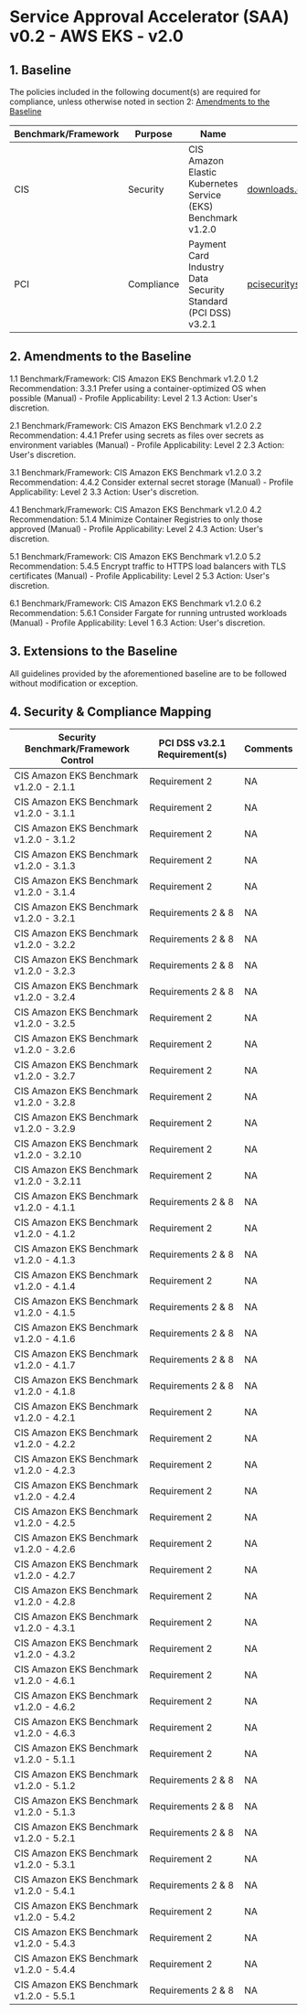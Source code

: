 # Service Approval Accelerator (SAA) v0.2 - AWS EKS - v2.0

## 1. Baseline

The policies included in the following document(s) are required for compliance,
unless otherwise noted in section 2: [Amendments to the Baseline](#2-amendments-to-the-baseline)

| Benchmark/Framework | Purpose | Name | Link | Comments |
|---|---|---|---|---|
| CIS      | Security | CIS Amazon Elastic Kubernetes Service (EKS) Benchmark v1.2.0 | [downloads.cisecurity.org](https://downloads.cisecurity.org/#/) | Cover recommendations for both profiles; see ammendments.  |
| PCI      | Compliance | Payment Card Industry Data Security Standard (PCI DSS) v3.2.1 | [pcisecuritystandards.org/document_library/](https://www.pcisecuritystandards.org/document_library/) | |

## 2. Amendments to the Baseline

1.1 Benchmark/Framework: CIS Amazon EKS Benchmark v1.2.0
1.2 Recommendation: 3.3.1 Prefer using a container-optimized OS when possible (Manual) - Profile Applicability: Level 2
1.3 Action: User's discretion.

2.1 Benchmark/Framework: CIS Amazon EKS Benchmark v1.2.0
2.2 Recommendation: 4.4.1 Prefer using secrets as files over secrets as environment variables (Manual) - Profile Applicability: Level 2
2.3 Action: User's discretion.

3.1 Benchmark/Framework: CIS Amazon EKS Benchmark v1.2.0
3.2 Recommendation: 4.4.2 Consider external secret storage (Manual) - Profile Applicability: Level 2
3.3 Action: User's discretion.

4.1 Benchmark/Framework: CIS Amazon EKS Benchmark v1.2.0
4.2 Recommendation: 5.1.4 Minimize Container Registries to only those approved (Manual) - Profile Applicability: Level 2
4.3 Action: User's discretion.

5.1 Benchmark/Framework: CIS Amazon EKS Benchmark v1.2.0
5.2 Recommendation: 5.4.5 Encrypt traffic to HTTPS load balancers with TLS certificates (Manual) - Profile Applicability: Level 2
5.3 Action: User's discretion.

6.1 Benchmark/Framework: CIS Amazon EKS Benchmark v1.2.0
6.2 Recommendation: 5.6.1 Consider Fargate for running untrusted workloads (Manual) - Profile Applicability: Level 1
6.3 Action: User's discretion.

## 3. Extensions to the Baseline

All guidelines provided by the aforementioned baseline are to be followed without modification or exception.

## 4. Security & Compliance Mapping

| Security Benchmark/Framework Control | PCI DSS v3.2.1 Requirement(s) | Comments |
|---|---|---|
| CIS Amazon EKS Benchmark v1.2.0 - 2.1.1 | Requirement 2 | NA |
| CIS Amazon EKS Benchmark v1.2.0 - 3.1.1 | Requirement 2 | NA |
| CIS Amazon EKS Benchmark v1.2.0 - 3.1.2 | Requirement 2 | NA |
| CIS Amazon EKS Benchmark v1.2.0 - 3.1.3 | Requirement 2| NA |
| CIS Amazon EKS Benchmark v1.2.0 - 3.1.4 | Requirement 2 | NA |
| CIS Amazon EKS Benchmark v1.2.0 - 3.2.1 | Requirements 2 & 8 | NA |
| CIS Amazon EKS Benchmark v1.2.0 - 3.2.2 | Requirements 2 & 8 | NA |
| CIS Amazon EKS Benchmark v1.2.0 - 3.2.3 | Requirements 2 & 8 | NA |
| CIS Amazon EKS Benchmark v1.2.0 - 3.2.4 | Requirements 2 & 8 | NA |
| CIS Amazon EKS Benchmark v1.2.0 - 3.2.5 | Requirement 2 | NA |
| CIS Amazon EKS Benchmark v1.2.0 - 3.2.6 | Requirement 2 | NA |
| CIS Amazon EKS Benchmark v1.2.0 - 3.2.7 | Requirement 2 | NA |
| CIS Amazon EKS Benchmark v1.2.0 - 3.2.8 | Requirement 2 | NA |
| CIS Amazon EKS Benchmark v1.2.0 - 3.2.9 | Requirement 2 | NA |
| CIS Amazon EKS Benchmark v1.2.0 - 3.2.10 | Requirement 2 | NA |
| CIS Amazon EKS Benchmark v1.2.0 - 3.2.11 | Requirement 2 | NA |
| CIS Amazon EKS Benchmark v1.2.0 - 4.1.1 | Requirements 2 & 8 | NA |
| CIS Amazon EKS Benchmark v1.2.0 - 4.1.2 | Requirement 2 | NA |
| CIS Amazon EKS Benchmark v1.2.0 - 4.1.3 | Requirements 2 & 8 | NA |
| CIS Amazon EKS Benchmark v1.2.0 - 4.1.4 | Requirement 2 | NA |
| CIS Amazon EKS Benchmark v1.2.0 - 4.1.5 | Requirements 2 & 8 | NA |
| CIS Amazon EKS Benchmark v1.2.0 - 4.1.6 | Requirements 2 & 8 | NA |
| CIS Amazon EKS Benchmark v1.2.0 - 4.1.7 | Requirements 2 & 8 | NA |
| CIS Amazon EKS Benchmark v1.2.0 - 4.1.8 | Requirements 2 & 8 | NA |
| CIS Amazon EKS Benchmark v1.2.0 - 4.2.1 | Requirement 2 | NA |
| CIS Amazon EKS Benchmark v1.2.0 - 4.2.2 | Requirement 2 | NA |
| CIS Amazon EKS Benchmark v1.2.0 - 4.2.3 | Requirement 2 | NA |
| CIS Amazon EKS Benchmark v1.2.0 - 4.2.4 | Requirement 2 | NA |
| CIS Amazon EKS Benchmark v1.2.0 - 4.2.5 | Requirement 2 | NA |
| CIS Amazon EKS Benchmark v1.2.0 - 4.2.6 | Requirement 2 | NA |
| CIS Amazon EKS Benchmark v1.2.0 - 4.2.7 | Requirement 2 | NA |
| CIS Amazon EKS Benchmark v1.2.0 - 4.2.8 | Requirement 2 | NA |
| CIS Amazon EKS Benchmark v1.2.0 - 4.3.1 | Requirement 2 | NA |
| CIS Amazon EKS Benchmark v1.2.0 - 4.3.2 | Requirement 2 | NA |
| CIS Amazon EKS Benchmark v1.2.0 - 4.6.1 | Requirement 2 | NA |
| CIS Amazon EKS Benchmark v1.2.0 - 4.6.2 | Requirement 2 | NA |
| CIS Amazon EKS Benchmark v1.2.0 - 4.6.3 | Requirement 2 | NA |
| CIS Amazon EKS Benchmark v1.2.0 - 5.1.1 | Requirement 2 | NA |
| CIS Amazon EKS Benchmark v1.2.0 - 5.1.2 | Requirements 2 & 8 | NA |
| CIS Amazon EKS Benchmark v1.2.0 - 5.1.3 | Requirements 2 & 8 | NA |
| CIS Amazon EKS Benchmark v1.2.0 - 5.2.1 | Requirements 2 & 8 | NA |
| CIS Amazon EKS Benchmark v1.2.0 - 5.3.1 | Requirement 2 | NA |
| CIS Amazon EKS Benchmark v1.2.0 - 5.4.1 | Requirements 2 & 8 | NA |
| CIS Amazon EKS Benchmark v1.2.0 - 5.4.2 | Requirement 2 | NA |
| CIS Amazon EKS Benchmark v1.2.0 - 5.4.3 | Requirement 2 | NA |
| CIS Amazon EKS Benchmark v1.2.0 - 5.4.4 | Requirement 2 | NA |
| CIS Amazon EKS Benchmark v1.2.0 - 5.5.1 | Requirements 2 & 8 | NA |
